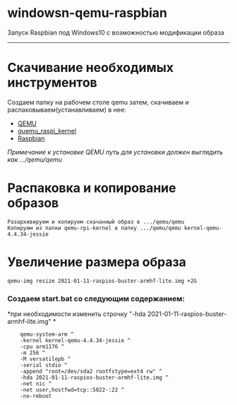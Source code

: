 # windowsn-qemu-raspbian
Запуск Raspbian под Windows10 с возможностью модификации образа

____

# Скачивание необходимых инструментов

Создаем папку на рабочем столе qemu затем,
скачиваем и распаковываем(устанавливаем) в нее:

-  [QEMU](https://qemu.weilnetz.de/w64/)
-  [quemu_raspi_kernel](https://github.com/dhruvvyas90/qemu-rpi-kernel)
-  [Raspbian](http://downloads.raspberrypi.org/raspbian/images/)
	
*Примечание к установке*
*QEMU путь для установки должен выглядить как .../qemu/qemu*

# Распаковка и копирование образов

	Разархивируем и копируем скачанный образ в .../qemu/qemu
	Копируем из папки qemu-rpi-kernel в папку .../qemu/qemu kernel-qemu-4.4.34-jessie
	
# Увеличение размера образа 

	qemu-img resize 2021-01-11-raspios-buster-armhf-lite.img +2G

### Создаем start.bat со следующим содержанием:

*при необходимости изменить строчку "-hda 2021-01-11-raspios-buster-armhf-lite.img" *

```
	qemu-system-arm ^
	-kernel kernel-qemu-4.4.34-jessie ^
	-cpu arm1176 ^
	-m 256 ^
	-M versatilepb ^
	-serial stdio ^
	-append "root=/dev/sda2 rootfstype=ext4 rw" ^
	-hda 2021-01-11-raspios-buster-armhf-lite.img ^
	-net nic ^
	-net user,hostfwd=tcp::5022-:22 ^
	-no-reboot
```
